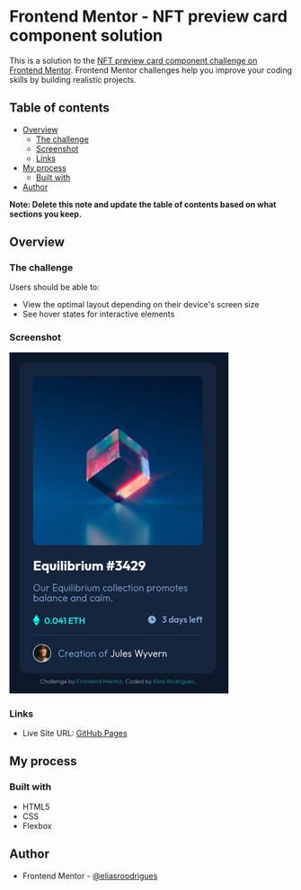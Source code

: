# Frontend Mentor - NFT preview card component solution

This is a solution to the [NFT preview card component challenge on Frontend Mentor](https://www.frontendmentor.io/challenges/nft-preview-card-component-SbdUL_w0U). Frontend Mentor challenges help you improve your coding skills by building realistic projects. 

## Table of contents

- [Overview](#overview)
  - [The challenge](#the-challenge)
  - [Screenshot](#screenshot)
  - [Links](#links)
- [My process](#my-process)
  - [Built with](#built-with)
- [Author](#author)

**Note: Delete this note and update the table of contents based on what sections you keep.**

## Overview

### The challenge

Users should be able to:

- View the optimal layout depending on their device's screen size
- See hover states for interactive elements

### Screenshot

![](./images/nft-capture.png)

### Links

- Live Site URL: [GitHub Pages](https://eliasroodrigues.github.io/nft-preview-card-component/)

## My process

### Built with

- HTML5
- CSS
- Flexbox

## Author

- Frontend Mentor - [@eliasroodrigues](https://www.frontendmentor.io/profile/eliasroodrigues)
